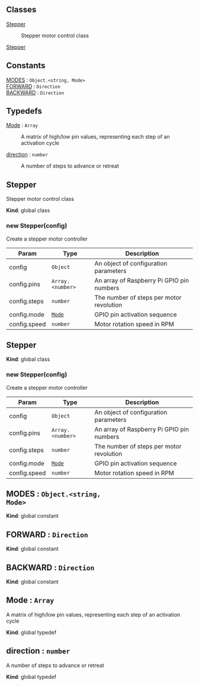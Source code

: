 ## Classes

<dl>
<dt><a href="#Stepper">Stepper</a></dt>
<dd><p>Stepper motor control class</p>
</dd>
<dt><a href="#Stepper">Stepper</a></dt>
<dd></dd>
</dl>

## Constants

<dl>
<dt><a href="#MODES">MODES</a> : <code>Object.&lt;string, Mode&gt;</code></dt>
<dd></dd>
<dt><a href="#FORWARD">FORWARD</a> : <code>Direction</code></dt>
<dd></dd>
<dt><a href="#BACKWARD">BACKWARD</a> : <code>Direction</code></dt>
<dd></dd>
</dl>

## Typedefs

<dl>
<dt><a href="#Mode">Mode</a> : <code>Array</code></dt>
<dd><p>A matrix of high/low pin values, representing each step of an activation cycle</p>
</dd>
<dt><a href="#direction">direction</a> : <code>number</code></dt>
<dd><p>A number of steps to advance or retreat</p>
</dd>
</dl>

<a name="Stepper"></a>

## Stepper
Stepper motor control class

**Kind**: global class  
<a name="new_Stepper_new"></a>

### new Stepper(config)
Create a stepper motor controller


| Param | Type | Description |
| --- | --- | --- |
| config | <code>Object</code> | An object of configuration parameters |
| config.pins | <code>Array.&lt;number&gt;</code> | An array of Raspberry Pi GPIO pin numbers |
| config.steps | <code>number</code> | The number of steps per motor revolution |
| config.mode | <code>[Mode](#Mode)</code> | GPIO pin activation sequence |
| config.speed | <code>number</code> | Motor rotation speed in RPM |

<a name="Stepper"></a>

## Stepper
**Kind**: global class  
<a name="new_Stepper_new"></a>

### new Stepper(config)
Create a stepper motor controller


| Param | Type | Description |
| --- | --- | --- |
| config | <code>Object</code> | An object of configuration parameters |
| config.pins | <code>Array.&lt;number&gt;</code> | An array of Raspberry Pi GPIO pin numbers |
| config.steps | <code>number</code> | The number of steps per motor revolution |
| config.mode | <code>[Mode](#Mode)</code> | GPIO pin activation sequence |
| config.speed | <code>number</code> | Motor rotation speed in RPM |

<a name="MODES"></a>

## MODES : <code>Object.&lt;string, Mode&gt;</code>
**Kind**: global constant  
<a name="FORWARD"></a>

## FORWARD : <code>Direction</code>
**Kind**: global constant  
<a name="BACKWARD"></a>

## BACKWARD : <code>Direction</code>
**Kind**: global constant  
<a name="Mode"></a>

## Mode : <code>Array</code>
A matrix of high/low pin values, representing each step of an activation cycle

**Kind**: global typedef  
<a name="direction"></a>

## direction : <code>number</code>
A number of steps to advance or retreat

**Kind**: global typedef  
